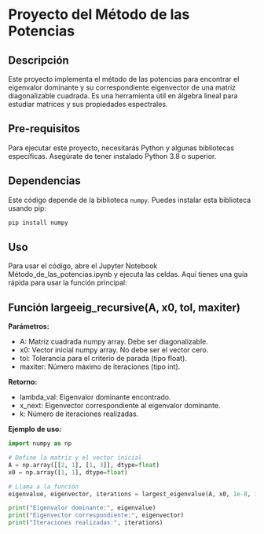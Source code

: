 # Proyecto del Método de las Potencias

## Descripción
Este proyecto implementa el método de las potencias para encontrar el eigenvalor dominante y su correspondiente eigenvector de una matriz diagonalizable cuadrada. Es una herramienta útil en álgebra lineal para estudiar matrices y sus propiedades espectrales.

## Pre-requisitos
Para ejecutar este proyecto, necesitarás Python y algunas bibliotecas específicas. Asegúrate de tener instalado Python 3.8 o superior.

## Dependencias
Este código depende de la biblioteca `numpy`. Puedes instalar esta biblioteca usando pip:

```bash
pip install numpy
```

## Uso
Para usar el código, abre el Jupyter Notebook Método_de_las_potencias.ipynb y ejecuta las celdas. Aquí tienes una guía rápida para usar la función principal:

## Función largeeig_recursive(A, x0, tol, maxiter)
**Parámetros:**
- A: Matriz cuadrada numpy array. Debe ser diagonalizable.
- x0: Vector inicial numpy array. No debe ser el vector cero.
- tol: Tolerancia para el criterio de parada (tipo float).
- maxiter: Número máximo de iteraciones (tipo int).

**Retorno:**
- lambda_val: Eigenvalor dominante encontrado.
- x_next: Eigenvector correspondiente al eigenvalor dominante.
- k: Número de iteraciones realizadas.

**Ejemplo de uso:**
```python
import numpy as np

# Define la matriz y el vector inicial
A = np.array([[2, 1], [1, 3]], dtype=float)
x0 = np.array([1, 1], dtype=float)

# Llama a la función
eigenvalue, eigenvector, iterations = largest_eigenvalue(A, x0, 1e-8, 100)

print("Eigenvalor dominante:", eigenvalue)
print("Eigenvector correspondiente:", eigenvector)
print("Iteraciones realizadas:", iterations)
```

